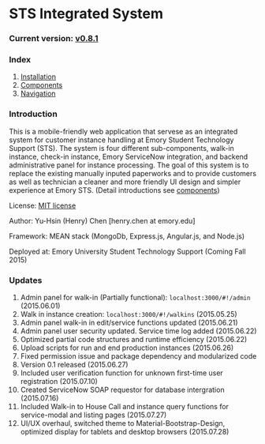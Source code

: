 # STS Integrated System

### Current version: [v0.8.1](https://github.com/henryYHC/STS-Integrated-System/releases/tag/0.8.1)

### Index

1. [Installation](logistic/md/installation.md)
2. [Components](logistic/md/components.md)
3. [Navigation](logistic/md/navigation.md)

### Introduction

This is a mobile-friendly web application that servese as an integrated system for customer instance handling at Emory Student Technology Support (STS). The system is four different sub-components, walk-in instance, check-in instance, Emory ServiceNow integration, and backend administrative panel for instance processing. The goal of this system is to replace the existing manually inputed paperworks and to provide customers as well as technician a cleaner and more friendly UI design and simpler experience at Emory STS. (Detail introductions see [components](logistic/md/components.md))

License: [MIT license](LICENSE)

Author: Yu-Hsin (Henry) Chen [henry.chen at emory.edu]

Framework: MEAN stack (MongoDb, Express.js, Angular.js, and Node.js)

Deployed at: Emory University Student Technology Support (Coming Fall 2015)

### Updates

1. Admin panel for walk-in (Partially functional): `localhost:3000/#!/admin` (2015.06.01)
2. Walk in instance creation: `localhost:3000/#!/walkins` (2015.05.25)
3. Admin panel walk-in in edit/service functions updated (2015.06.21)
4. Admin panel user security updated. Service time log added (2015.06.22)
5. Optimized partial code structures and runtime efficiency (2015.06.22)
6. Upload scripts for run and end production instances (2015.06.26)
7. Fixed permission issue and package dependency and modularized code 
8. Version 0.1 released (2015.06.27)
9. Included user verification function for unknown first-time user registration (2015.07.10)
10. Created ServiceNow SOAP requestor for database intergration (2015.07.16)
11. Included Walk-in to House Call and instance query functions for service-modal and listing pages (2015.07.27)
12. UI/UX overhaul, switched theme to Material-Bootstrap-Design, optimized display for tablets and desktop browsers (2015.07.28)
